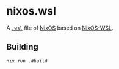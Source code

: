 # nixos.wsl

A [`.wsl`](https://learn.microsoft.com/en-us/windows/wsl/build-custom-distro) file of [NixOS](https://nixos.org) based on [NixOS-WSL](https://github.com/nix-community/NixOS-WSL).

## Building

```sh
nix run .#build
```
